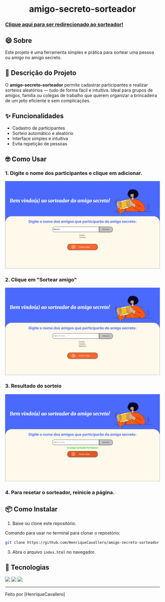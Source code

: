 <h1 align="center"> amigo-secreto-sorteador </h1>

### [Clique aqui para ser redirecionado ao sorteador!](https://<HenriqueCavallero>.github.io/<amigo-secreto-sorteador>/)

## 😄 Sobre 
Este projeto é uma ferramenta simples e prática para sortear uma pessoa ou amigo no amigo secreto.

## 📓 Descrição do Projeto
O **amigo-secreto-sorteador** permite cadastrar participantes e realizar sorteios aleatórios — tudo de forma fácil e intuitiva. Ideal para grupos de amigos, família ou colegas de trabalho que querem organizar a brincadeira de um jeito eficiente e sem complicações.

## ✨ Funcionalidades
- Cadastro de participantes
- Sorteio automático e aleatório
- Interface simples e intuitiva
- Evita repetição de pessoas

## 🤓 Como Usar
### 1. Digite o nome dos participantes e clique em **adicionar**.
![Passo 1: Digitar participantes e adicionar eles](assets/Passo1.png)

### 2. Clique em "Sortear amigo"
![Passo 3: Sortear amigo](assets/Passo2.png)

### 3. Resultado do sorteio
![Passo 4: Resultado do sorteio](assets/Passo3.png)

### 4. Para resetar o sorteador, reinicie a página.

## 📦 Como Instalar 
1. Baixe ou clone este repositório.

Comando para usar no terminal para clonar o repostório:
```bash
git clone https://github.com/HenriqueCavallero/amigo-secreto-sorteador.git
```
3. Abra o arquivo `index.html` no navegador.

## 🚀 Tecnologias
<div>
  <img src="https://img.shields.io/badge/HTML-239120?style=for-the-badge&logo=html5&logoColor=white"> 
  <img src="https://img.shields.io/badge/CSS-239120?style=for-the-badge&logo=css3&logoColor=white"> 
  <img src="https://img.shields.io/badge/JavaScript-F7DF1E?style=for-the-badge&logo=javascript&logoColor=black"> 
</div>


---
Feito por [HenriqueCavallero]
